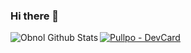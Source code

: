### Hi there 👋 

<img align="left" alt="Obnol Github Stats" src="https://github-readme-stats.vercel.app/api?username=obnol&show_icons=true&count_private=true">


[![Pullpo - DevCard](https://devcard.pullpo.io/api?user_id=cifa4dati08c73cha1rg&custom_title=Longbo%20%40%20Peersyst%20Technology&custom_subtitle=Developer&show_icons=true&disable_animations=false&title_color=00AEFF&text_color=FFFFFF&icon_color=2DDE98&ring_color=FFFFFF&bg_color=050F2C&image_url=https%3A%2F%2Favatars.githubusercontent.com%2Fu%2F54996852%3Fv%3D4)](https://pullpo.io/products/devcard)

<!--
**obnol/obnol** is a ✨ _special_ ✨ repository because its `README.md` (this file) appears on your GitHub profile.

Here are some ideas to get you started:

- 🔭 I’m currently working on ...
- 🌱 I’m currently learning ...
- 👯 I’m looking to collaborate on ...
- 🤔 I’m looking for help with ...
- 💬 Ask me about ...
- 📫 How to reach me: ...
- 😄 Pronouns: ...
- ⚡ Fun fact: ...
-->
